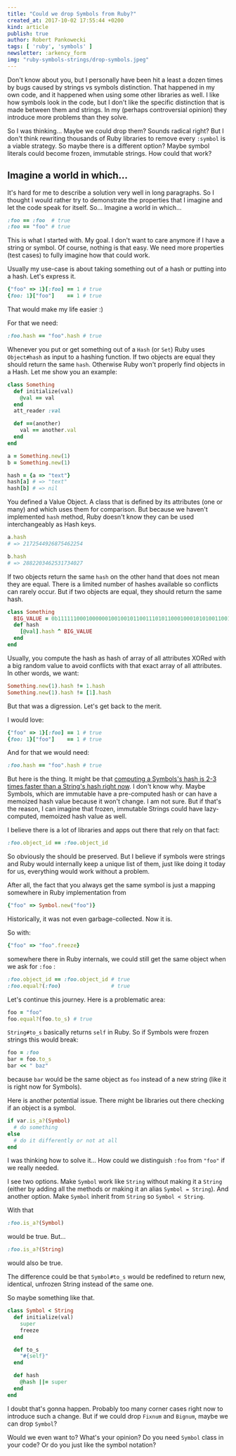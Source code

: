 ```yaml
---
title: "Could we drop Symbols from Ruby?"
created_at: 2017-10-02 17:55:44 +0200
kind: article
publish: true
author: Robert Pankowecki
tags: [ 'ruby', 'symbols' ]
newsletter: :arkency_form
img: "ruby-symbols-strings/drop-symbols.jpeg"
---
```


Don't know about you, but I personally have been hit a least a dozen times by bugs caused by strings vs symbols distinction. That happened in my own code, and it happened when using some other libraries as well. I like how symbols look in the code, but I don't like the specific distinction that is made between them and strings. In my (perhaps controversial opinion) they introduce more problems than they solve.

<!-- more -->

So I was thinking... Maybe we could drop them? Sounds radical right? But I don't think rewriting thousands of Ruby libraries to remove every `:symbol` is a viable strategy. So maybe there is a different option? Maybe symbol literals could become frozen, immutable strings. How could that work?

## Imagine a world in which...

It's hard for me to describe a solution very well in long paragraphs. So I thought I would rather try to demonstrate the properties that I imagine and let the code speak for itself. So... Imagine a world in which...

```ruby
:foo == :foo  # true
:foo == "foo" # true
```

This is what I started with. My goal. I don't want to care anymore if I have a string or symbol. Of course, nothing is that easy. We need more properties (test cases) to fully imagine how that could work.

Usually my use-case is about taking something out of a hash or putting into a hash. Let's express it.

```ruby
{"foo" => 1}[:foo] == 1 # true
{foo: 1}["foo"]    == 1 # true
```

That would make my life easier :)

For that we need:

```ruby
:foo.hash == "foo".hash # true
```

Whenever you put or get something out of a `Hash` (or `Set`) Ruby uses `Object#hash` as input to a hashing function. If two objects are equal they should return the same `hash`. Otherwise Ruby won't properly find objects in a Hash. Let me show you an example:

```ruby
class Something
  def initialize(val)
    @val == val
  end
  att_reader :val

  def ==(another)
    val == another.val
  end
end

a = Something.new(1)
b = Something.new(1)

hash = {a => "text"}
hash[a] # => "text"
hash[b] # => nil
```

You defined a Value Object. A class that is defined by its attributes (one or many) and which uses them for comparison. But because we haven't implemented `hash` method, Ruby doesn't know they can be used interchangeably as Hash keys.

```ruby
a.hash
# => 2172544926875462254

b.hash
# => 2882203462531734027
```

If two objects return the same `hash` on the other hand that does not mean they are equal. There is a limited number of hashes available so conflicts can rarely occur. But if two objects are equal, they should return the same hash.

```ruby
class Something
  BIG_VALUE = 0b111111000100000010010010110011101011000100010101001100100110000
  def hash
    [@val].hash ^ BIG_VALUE
  end
end
```

Usually, you compute the hash as hash of array of all attributes XORed with a big random value to avoid conflicts with that exact array of all attributes. In other words, we want:

```ruby
Something.new(1).hash != 1.hash
Something.new(1).hash != [1].hash
```

But that was a digression. Let's get back to the merit.

I would love:

```ruby
{"foo" => 1}[:foo] == 1 # true
{foo: 1}["foo"]    == 1 # true
```

And for that we would need:

```ruby
:foo.hash == "foo".hash # true
```

But here is the thing. It might be that [computing a Symbols's hash is 2-3 times faster than a String's hash right now](https://gist.github.com/hubertlepicki/dc7b69b457d9187033d0e0d7c79b19fd). I don't know why. Maybe Symbols, which are immutable have a pre-computed hash or can have a memoized hash value because it won't change. I am not sure. But if that's the reason, I can imagine that frozen, immutable Strings could have lazy-computed, memoized hash value as well.

I believe there is a lot of libraries and apps out there that rely on that fact:

```ruby
:foo.object_id == :foo.object_id
```

So obviously the should be preserved. But I believe if symbols were strings and Ruby would internally keep a unique list of them, just like doing it today for us, everything would work without a problem.

After all, the fact that you always get the same symbol is just a mapping somewhere in Ruby implementation from

```ruby
{"foo" => Symbol.new("foo")}
```

Historically, it was not even garbage-collected. Now it is.

So with:

```ruby
{"foo" => "foo".freeze}
```

somewhere there in Ruby internals, we could still get the same object when we ask for `:foo` :

```ruby
:foo.object_id == :foo.object_id # true
:foo.equal?(:foo)                # true
```

Let's continue this journey. Here is a problematic area:

```ruby
foo = "foo"
foo.equal?(foo.to_s) # true
```

`String#to_s` basically returns `self` in Ruby. So if Symbols were frozen strings this would break:

```ruby
foo = :foo
bar = foo.to_s
bar << " baz"
```

because `bar` would be the same object as `foo` instead of a new string (like it is right now for Symbols).

Here is another potential issue. There might be libraries out there checking if an object is a symbol.

```ruby
if var.is_a?(Symbol)
  # do something
else
  # do it differently or not at all
end
```

I was thinking how to solve it... How could we distinguish `:foo` from `"foo"` if we really needed.

I see two options. Make `Symbol` work like `String` without making it a `String` (either by adding all the methods or making it an alias `Symbol = String`).
And another option. Make `Symbol` inherit from `String` so `Symbol < String`.

With that

```ruby
:foo.is_a?(Symbol)
```

would be true. But...

```ruby
:foo.is_a?(String)
```

would also be true.

The difference could be that `Symbol#to_s` would be redefined to return new, identical, unfrozen String instead of the same one.

So maybe something like that.

```ruby
class Symbol < String
  def initialize(val)
    super
    freeze
  end

  def to_s
    "#{self}"
  end

  def hash
    @hash ||= super
  end
end
```

I doubt that's gonna happen. Probably too many corner cases right now to introduce such a change. But if we could drop `Fixnum` and `Bignum`, maybe we can drop `Symbol`?

Would we even want to? What's your opinion? Do you need `Symbol` class in your code? Or do you just like the symbol notation?